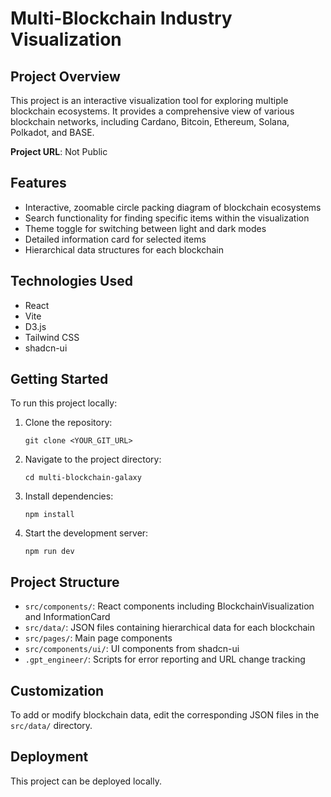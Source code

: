 # Multi-Blockchain Industry Visualization

## Project Overview

This project is an interactive visualization tool for exploring multiple blockchain ecosystems. It provides a comprehensive view of various blockchain networks, including Cardano, Bitcoin, Ethereum, Solana, Polkadot, and BASE.

**Project URL**: Not Public

## Features

- Interactive, zoomable circle packing diagram of blockchain ecosystems
- Search functionality for finding specific items within the visualization
- Theme toggle for switching between light and dark modes
- Detailed information card for selected items
- Hierarchical data structures for each blockchain

## Technologies Used

- React
- Vite
- D3.js
- Tailwind CSS
- shadcn-ui

## Getting Started

To run this project locally:

1. Clone the repository:
   ```
   git clone <YOUR_GIT_URL>
   ```

2. Navigate to the project directory:
   ```
   cd multi-blockchain-galaxy
   ```

3. Install dependencies:
   ```
   npm install
   ```

4. Start the development server:
   ```
   npm run dev
   ```

## Project Structure

- `src/components/`: React components including BlockchainVisualization and InformationCard
- `src/data/`: JSON files containing hierarchical data for each blockchain
- `src/pages/`: Main page components
- `src/components/ui/`: UI components from shadcn-ui
- `.gpt_engineer/`: Scripts for error reporting and URL change tracking

## Customization

To add or modify blockchain data, edit the corresponding JSON files in the `src/data/` directory.

## Deployment

This project can be deployed locally.
